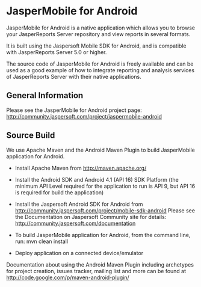 JasperMobile for Android
========================

JasperMobile for Android is a native application which allows you to browse your JasperReports Server repository and view reports in several formats.

It is built using the Jaspersoft Mobile SDK for Android, and is compatible with JasperReports Server 5.0 or higher.

The source code of JasperMobile for Android is freely available and can be used as a good example of how to integrate reporting and analysis services of JasperReports Server with their native applications.

General Information
--------------------

Please see the JasperMobile for Android project page:
http://community.jaspersoft.com/project/jaspermobile-android

Source Build
--------------------

We use Apache Maven and the Android Maven Plugin to build JasperMobile application for Android.

- Install Apache Maven from http://maven.apache.org/

- Install the Android SDK and Android 4.1 (API 16) SDK Platform
  (the minimum API Level required for the application to run is API 9, but API 16 is required for build the application)

- Install the Jaspersoft Android SDK for Android from http://community.jaspersoft.com/project/mobile-sdk-android
  Please see the Documentation on Jaspersoft Community site for details:
  http://community.jaspersoft.com/documentation

- To build JasperMobile application for Android, from the command line, run:
  mvn clean install 

- Deploy application on a connected device/emulator

Documentation about using the Android Maven Plugin including archetypes for project creation,
issues tracker, mailing list and more can be found at http://code.google.com/p/maven-android-plugin/
